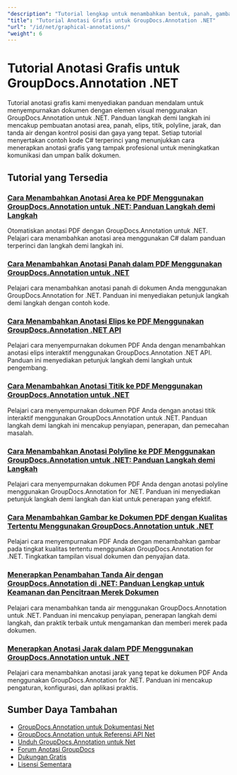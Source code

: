 ```yaml
---
"description": "Tutorial lengkap untuk menambahkan bentuk, panah, gambar, dan elemen grafis dalam dokumen dengan GroupDocs.Annotation untuk .NET."
"title": "Tutorial Anotasi Grafis untuk GroupDocs.Annotation .NET"
"url": "/id/net/graphical-annotations/"
"weight": 6
---
```


# Tutorial Anotasi Grafis untuk GroupDocs.Annotation .NET

Tutorial anotasi grafis kami menyediakan panduan mendalam untuk menyempurnakan dokumen dengan elemen visual menggunakan GroupDocs.Annotation untuk .NET. Panduan langkah demi langkah ini mencakup pembuatan anotasi area, panah, elips, titik, polyline, jarak, dan tanda air dengan kontrol posisi dan gaya yang tepat. Setiap tutorial menyertakan contoh kode C# terperinci yang menunjukkan cara menerapkan anotasi grafis yang tampak profesional untuk meningkatkan komunikasi dan umpan balik dokumen.

## Tutorial yang Tersedia

### [Cara Menambahkan Anotasi Area ke PDF Menggunakan GroupDocs.Annotation untuk .NET: Panduan Langkah demi Langkah](./groupdocs-annotation-net-area-pdf/)
Otomatiskan anotasi PDF dengan GroupDocs.Annotation untuk .NET. Pelajari cara menambahkan anotasi area menggunakan C# dalam panduan terperinci dan langkah demi langkah ini.

### [Cara Menambahkan Anotasi Panah dalam PDF Menggunakan GroupDocs.Annotation untuk .NET](./add-arrow-annotations-groupdocs-annotation-dotnet/)
Pelajari cara menambahkan anotasi panah di dokumen Anda menggunakan GroupDocs.Annotation for .NET. Panduan ini menyediakan petunjuk langkah demi langkah dengan contoh kode.

### [Cara Menambahkan Anotasi Elips ke PDF Menggunakan GroupDocs.Annotation .NET API](./add-ellipse-annotation-groupdocs-annotation-dotnet/)
Pelajari cara menyempurnakan dokumen PDF Anda dengan menambahkan anotasi elips interaktif menggunakan GroupDocs.Annotation .NET API. Panduan ini menyediakan petunjuk langkah demi langkah untuk pengembang.

### [Cara Menambahkan Anotasi Titik ke PDF Menggunakan GroupDocs.Annotation untuk .NET](./groupdocs-annotation-net-point-annotations-pdf/)
Pelajari cara menyempurnakan dokumen PDF Anda dengan anotasi titik interaktif menggunakan GroupDocs.Annotation untuk .NET. Panduan langkah demi langkah ini mencakup penyiapan, penerapan, dan pemecahan masalah.

### [Cara Menambahkan Anotasi Polyline ke PDF Menggunakan GroupDocs.Annotation untuk .NET: Panduan Langkah demi Langkah](./polyline-annotation-groupdocs-net-guide/)
Pelajari cara menyempurnakan dokumen PDF Anda dengan anotasi polyline menggunakan GroupDocs.Annotation for .NET. Panduan ini menyediakan petunjuk langkah demi langkah dan kiat untuk penerapan yang efektif.

### [Cara Menambahkan Gambar ke Dokumen PDF dengan Kualitas Tertentu Menggunakan GroupDocs.Annotation untuk .NET](./add-image-pdf-quality-groupdocs-annotation-net/)
Pelajari cara menyempurnakan PDF Anda dengan menambahkan gambar pada tingkat kualitas tertentu menggunakan GroupDocs.Annotation for .NET. Tingkatkan tampilan visual dokumen dan penyajian data.

### [Menerapkan Penambahan Tanda Air dengan GroupDocs.Annotation di .NET: Panduan Lengkap untuk Keamanan dan Pencitraan Merek Dokumen](./add-watermark-groupdocs-annotation-net-guide/)
Pelajari cara menambahkan tanda air menggunakan GroupDocs.Annotation untuk .NET. Panduan ini mencakup penyiapan, penerapan langkah demi langkah, dan praktik terbaik untuk mengamankan dan memberi merek pada dokumen.

### [Menerapkan Anotasi Jarak dalam PDF Menggunakan GroupDocs.Annotation untuk .NET](./implement-distance-annotations-pdfs-groupdocs-dotnet/)
Pelajari cara menambahkan anotasi jarak yang tepat ke dokumen PDF Anda menggunakan GroupDocs.Annotation for .NET. Panduan ini mencakup pengaturan, konfigurasi, dan aplikasi praktis.

## Sumber Daya Tambahan

- [GroupDocs.Annotation untuk Dokumentasi Net](https://docs.groupdocs.com/annotation/net/)
- [GroupDocs.Annotation untuk Referensi API Net](https://reference.groupdocs.com/annotation/net/)
- [Unduh GroupDocs.Annotation untuk Net](https://releases.groupdocs.com/annotation/net/)
- [Forum Anotasi GroupDocs](https://forum.groupdocs.com/c/annotation)
- [Dukungan Gratis](https://forum.groupdocs.com/)
- [Lisensi Sementara](https://purchase.groupdocs.com/temporary-license/)